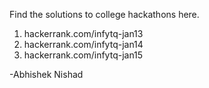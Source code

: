 Find the solutions to college hackathons here.
 
1. hackerrank.com/infytq-jan13
2. hackerrank.com/infytq-jan14
3. hackerrank.com/infytq-jan15



-Abhishek Nishad
